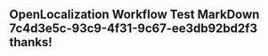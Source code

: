 <properties
ms.topic="hero-topic"
ms.test1="hero-topic"
ms.test2="test"/>

## OpenLocalization Workflow Test MarkDown 7c4d3e5c-93c9-4f31-9c67-ee3db92bd2f3 thanks!
